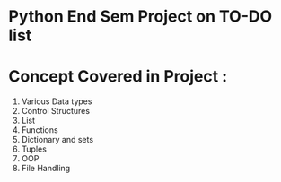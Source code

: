# Python End Sem Project on TO-DO list

# Concept Covered in Project :
1. Various Data types 
2. Control Structures 
3. List 
4. Functions
5. Dictionary and sets
6. Tuples
7. OOP
8. File Handling
